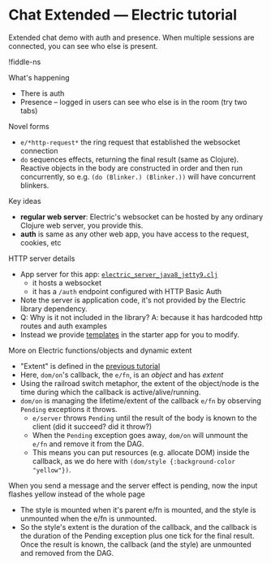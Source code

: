 # Chat Extended — Electric tutorial

Extended chat demo with auth and presence. When multiple sessions are connected, you can see who else is present.

!fiddle-ns[](electric-tutorial.demo-chat-extended/ChatExtended)

What's happening
* There is auth
* Presence – logged in users can see who else is in the room (try two tabs)

Novel forms
* `e/*http-request*` the ring request that established the websocket connection
* `do` sequences effects, returning the final result (same as Clojure). Reactive objects in the body are constructed in order and then run concurrently, so e.g. `(do (Blinker.) (Blinker.))` will have concurrent blinkers.

Key ideas
* **regular web server**: Electric's websocket can be hosted by any ordinary Clojure web server, you provide this.
* **auth** is same as any other web app, you have access to the request, cookies, etc

HTTP server details
* App server for this app: [`electric_server_java8_jetty9.clj`](https://github.com/hyperfiddle/electric-examples-app/blob/main/src/electric_server_java8_jetty9.clj)
  * it hosts a websocket
  * it has a `/auth` endpoint configured with HTTP Basic Auth
* Note the server is application code, it's not provided by the Electric library dependency.
* Q: Why is it not included in the library? A: because it has hardcoded http routes and auth examples
* Instead we provide [templates](https://github.com/hyperfiddle/electric-starter-app/tree/main/src) in the starter app for you to modify.

More on Electric functions/objects and dynamic extent
* "Extent" is defined in the [previous tutorial](/electric-tutorial.tutorial-lifecycle!Lifecycle)
* Here, `dom/on`'s callback, the `e/fn`, is an *object* and has *extent*
* Using the railroad switch metaphor, the extent of the object/node is the time during which the callback is active/alive/running.
* `dom/on` is managing the lifetime/extent of the callback `e/fn` by observing `Pending` exceptions it throws.
  * `e/server` throws `Pending` until the result of the body is known to the client (did it succeed? did it throw?)
  * When the `Pending` exception goes away, `dom/on` will unmount the `e/fn` and remove it from the DAG.
  * This means you can put resources (e.g. allocate DOM) inside the callback, as we do here with `(dom/style {:background-color "yellow"})`.

When you send a message and the server effect is pending, now the input flashes yellow instead of the whole page
* The style is mounted when it's parent e/fn is mounted, and the style is unmounted when the e/fn is unmounted.
* So the style's extent is the duration of the callback, and the callback is the duration of the Pending exception plus one tick for the final result. Once the result is known, the callback (and the style) are unmounted and removed from the DAG.